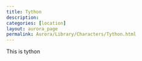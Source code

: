 ```yaml
---
title: Tython
description:
categories: [location]
layout: aurora_page
permalink: Aurora/Library/Characters/Tython.html
---
```


This is tython